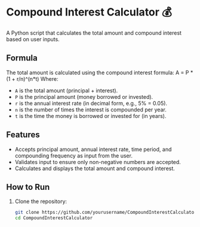 # Compound Interest Calculator 💰

A Python script that calculates the total amount and compound interest based on user inputs.

## Formula
The total amount is calculated using the compound interest formula:
A = P * (1 + r/n)^(n*t)
Where:
- `A` is the total amount (principal + interest).
- `P` is the principal amount (money borrowed or invested).
- `r` is the annual interest rate (in decimal form, e.g., 5% = 0.05).
- `n` is the number of times the interest is compounded per year.
- `t` is the time the money is borrowed or invested for (in years).

## Features
- Accepts principal amount, annual interest rate, time period, and compounding frequency as input from the user.
- Validates input to ensure only non-negative numbers are accepted.
- Calculates and displays the total amount and compound interest.

## How to Run
1. Clone the repository:
   ```bash
   git clone https://github.com/yourusername/CompoundInterestCalculator.git
   cd CompoundInterestCalculator